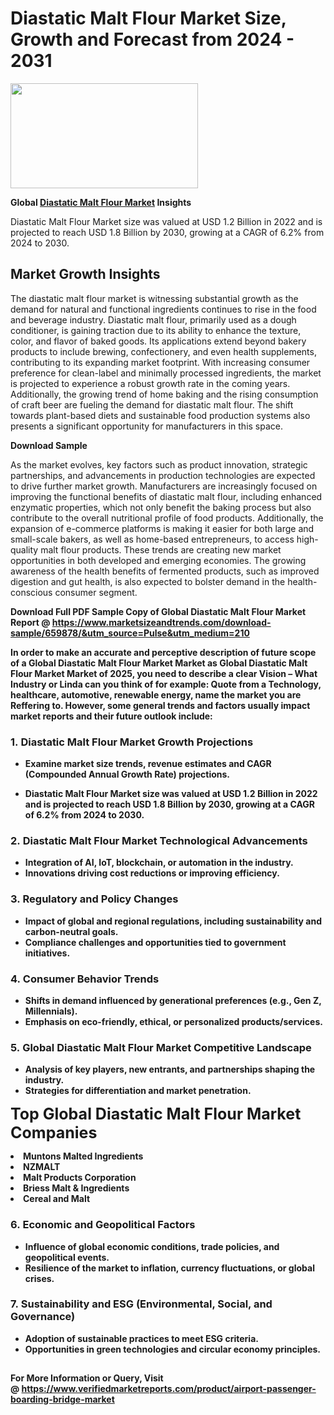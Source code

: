 <H1>Diastatic Malt Flour Market Size, Growth and Forecast from 2024 - 2031</H1><img class="aligncenter size-medium wp-image-584254" src="https://thirdeyenews.in/wp-content/uploads/2024/09/Global-Market-Research-300x168.jpeg" alt="" width="300" height="168" /><p><strong>Global&nbsp;<a href="https://www.marketsizeandtrends.com/download-sample/659878/&amp;utm_source=Pulse&amp;utm_medium=210">Diastatic Malt Flour Market</a> Insights</strong></p><p>Diastatic Malt Flour Market size was valued at USD 1.2 Billion in 2022 and is projected to reach USD 1.8 Billion by 2030, growing at a CAGR of 6.2% from 2024 to 2030.</p><p><h2>Market Growth Insights</h2> <p>The diastatic malt flour market is witnessing substantial growth as the demand for natural and functional ingredients continues to rise in the food and beverage industry. Diastatic malt flour, primarily used as a dough conditioner, is gaining traction due to its ability to enhance the texture, color, and flavor of baked goods. Its applications extend beyond bakery products to include brewing, confectionery, and even health supplements, contributing to its expanding market footprint. With increasing consumer preference for clean-label and minimally processed ingredients, the market is projected to experience a robust growth rate in the coming years. Additionally, the growing trend of home baking and the rising consumption of craft beer are fueling the demand for diastatic malt flour. The shift towards plant-based diets and sustainable food production systems also presents a significant opportunity for manufacturers in this space.</p> <p><strong>Download Sample</strong></p> <p>As the market evolves, key factors such as product innovation, strategic partnerships, and advancements in production technologies are expected to drive further market growth. Manufacturers are increasingly focused on improving the functional benefits of diastatic malt flour, including enhanced enzymatic properties, which not only benefit the baking process but also contribute to the overall nutritional profile of food products. Additionally, the expansion of e-commerce platforms is making it easier for both large and small-scale bakers, as well as home-based entrepreneurs, to access high-quality malt flour products. These trends are creating new market opportunities in both developed and emerging economies. The growing awareness of the health benefits of fermented products, such as improved digestion and gut health, is also expected to bolster demand in the health-conscious consumer segment.</p> <p><strong></p><p><span class=""><strong>Download Full PDF Sample Copy of Global Diastatic Malt Flour Market Report</strong> @ <a href="https://www.marketsizeandtrends.com/download-sample/659878/&amp;utm_source=Pulse&amp;utm_medium=210" target="_blank">https://www.marketsizeandtrends.com/download-sample/659878/&amp;utm_source=Pulse&amp;utm_medium=210</a></span></p><p>In order to make an accurate and perceptive description of future scope of a Global&nbsp;Diastatic Malt Flour Market Market as Global&nbsp;Diastatic Malt Flour Market Market of 2025, you need to describe a clear Vision &ndash; What Industry or Linda can you think of for example: Quote from a Technology, healthcare, automotive, renewable energy, name the market you are Reffering to. However, some general trends and factors usually impact market reports and their future outlook include:</p><h3>1.&nbsp;<strong>Diastatic Malt Flour Market Growth Projections</strong></h3><ul><li>Examine market size trends, revenue estimates and CAGR (Compounded Annual Growth Rate) projections.</li><li><p>Diastatic Malt Flour Market size was valued at USD 1.2 Billion in 2022 and is projected to reach USD 1.8 Billion by 2030, growing at a CAGR of 6.2% from 2024 to 2030.</p></li></ul><h3>2.&nbsp;<strong>Diastatic Malt Flour Market Technological Advancements</strong></h3><ul><li>Integration of AI, IoT, blockchain, or automation in the industry.</li><li>Innovations driving cost reductions or improving efficiency.</li></ul><h3>3.&nbsp;<strong>Regulatory and Policy Changes</strong></h3><ul><li>Impact of global and regional regulations, including sustainability and carbon-neutral goals.</li><li>Compliance challenges and opportunities tied to government initiatives.</li></ul><h3>4.&nbsp;<strong>Consumer Behavior Trends</strong></h3><ul><li>Shifts in demand influenced by generational preferences (e.g., Gen Z, Millennials).</li><li>Emphasis on eco-friendly, ethical, or personalized products/services.</li></ul><h3>5.&nbsp;<strong>Global Diastatic Malt Flour Market Competitive Landscape</strong></h3><ul><li>Analysis of key players, new entrants, and partnerships shaping the industry.</li><li>Strategies for differentiation and market penetration.</li></ul><p data-pm-slice="1 1 []"><span style="color: inherit; font-family: inherit; font-size: 25px;">Top Global Diastatic Malt Flour Market Companies</span></p><div class="" data-test-id=""><p><li>Muntons Malted Ingredients</li><li> NZMALT</li><li> Malt Products Corporation</li><li> Briess Malt & Ingredients</li><li> Cereal and Malt</li></p></div><h3>6.&nbsp;<strong>Economic and Geopolitical Factors</strong></h3><ul><li>Influence of global economic conditions, trade policies, and geopolitical events.</li><li>Resilience of the market to inflation, currency fluctuations, or global crises.</li></ul><h3>7.&nbsp;<strong>Sustainability and ESG (Environmental, Social, and Governance)</strong></h3><ul><li>Adoption of sustainable practices to meet ESG criteria.</li><li>Opportunities in green technologies and circular economy principles.</li></ul><h2><strong style="font-size: 14px;">For More Information or Query, Visit @&nbsp;</strong><a style="background-color: #ffffff; font-size: 14px;" href="https://www.marketsizeandtrends.com/report/diastatic-malt-flour-market/" target="_blank">https://www.verifiedmarketreports.com/product/airport-passenger-boarding-bridge-market</a></h2>
